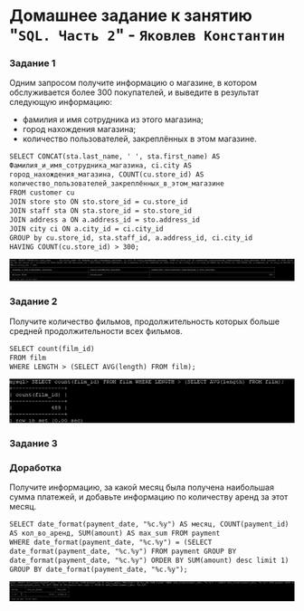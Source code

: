 # Домашнее задание к занятию "`SQL. Часть 2`" - `Яковлев Константин`

### Задание 1

Одним запросом получите информацию о магазине, в котором обслуживается более 300 покупателей,
и выведите в результат следующую информацию:

- фамилия и имя сотрудника из этого магазина;
- город нахождения магазина;
- количество пользователей, закреплённых в этом магазине.

```
SELECT CONCAT(sta.last_name, ' ', sta.first_name) AS Фамилия_и_имя_сотрудника_магазина, ci.city AS город_нахождения_магазина, COUNT(cu.store_id) AS количество_пользователей_закреплённых_в_этом_магазине
FROM customer cu
JOIN store sto ON sto.store_id = cu.store_id
JOIN staff sta ON sta.store_id = sto.store_id
JOIN address a ON a.address_id = sto.address_id
JOIN city ci ON a.city_id = ci.city_id
GROUP by cu.store_id, sta.staff_id, a.address_id, ci.city_id
HAVING COUNT(cu.store_id) > 300;
```

![job1](https://github.com/Prime2270/homework_netology-12-04v2/blob/main/screenshots/job1.png)

### Задание 2

Получите количество фильмов, продолжительность которых больше средней продолжительности всех фильмов.

```
SELECT count(film_id)
FROM film
WHERE LENGTH > (SELECT AVG(length) FROM film);
```

![job2](https://github.com/Prime2270/homework_netology-12-04v2/blob/main/screenshots/job2.png)

### Задание 3
### Доработка

Получите информацию, за какой месяц была получена наибольшая сумма платежей, 
и добавьте информацию по количеству аренд за этот месяц.

```
SELECT date_format(payment_date, "%c.%y") AS месяц, COUNT(payment_id) AS кол_во_аренд, SUM(amount) AS max_sum FROM payment
WHERE date_format(payment_date, "%c.%y") = (SELECT date_format(payment_date, "%c.%y") FROM payment GROUP BY date_format(payment_date, "%c.%y") ORDER BY SUM(amount) desc limit 1)
GROUP BY date_format(payment_date, "%c.%y");
```

![job3](https://github.com/Prime2270/homework_netology-12-04v2/blob/main/screenshots/job3.png)
